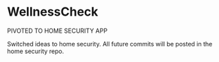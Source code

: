 # WellnessCheck
PIVOTED TO HOME SECURITY APP

Switched ideas to home security.
All future commits will be posted in the home security repo.

